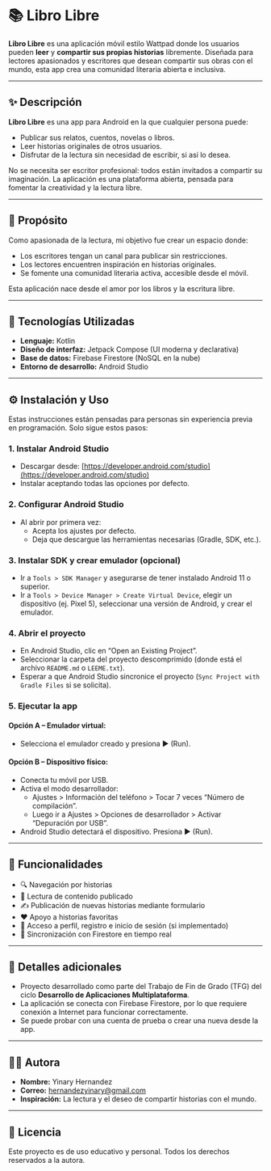 # 📚 Libro Libre

**Libro Libre** es una aplicación móvil estilo Wattpad donde los usuarios pueden **leer** y **compartir sus propias historias** libremente. Diseñada para lectores apasionados y escritores que desean compartir sus obras con el mundo, esta app crea una comunidad literaria abierta e inclusiva.

---

## ✨ Descripción

**Libro Libre** es una app para Android en la que cualquier persona puede:
- Publicar sus relatos, cuentos, novelas o libros.
- Leer historias originales de otros usuarios.
- Disfrutar de la lectura sin necesidad de escribir, si así lo desea.

No se necesita ser escritor profesional: todos están invitados a compartir su imaginación. La aplicación es una plataforma abierta, pensada para fomentar la creatividad y la lectura libre.

---

## 🎯 Propósito

Como apasionada de la lectura, mi objetivo fue crear un espacio donde:
- Los escritores tengan un canal para publicar sin restricciones.
- Los lectores encuentren inspiración en historias originales.
- Se fomente una comunidad literaria activa, accesible desde el móvil.

Esta aplicación nace desde el amor por los libros y la escritura libre.

---

## 🧪 Tecnologías Utilizadas

- **Lenguaje:** Kotlin  
- **Diseño de interfaz:** Jetpack Compose (UI moderna y declarativa)  
- **Base de datos:** Firebase Firestore (NoSQL en la nube)  
- **Entorno de desarrollo:** Android Studio

---

## ⚙️ Instalación y Uso

Estas instrucciones están pensadas para personas sin experiencia previa en programación. Solo sigue estos pasos:

### 1. Instalar Android Studio
- Descargar desde: [https://developer.android.com/studio](https://developer.android.com/studio)
- Instalar aceptando todas las opciones por defecto.

### 2. Configurar Android Studio
- Al abrir por primera vez:
  - Acepta los ajustes por defecto.
  - Deja que descargue las herramientas necesarias (Gradle, SDK, etc.).

### 3. Instalar SDK y crear emulador (opcional)
- Ir a `Tools > SDK Manager` y asegurarse de tener instalado Android 11 o superior.
- Ir a `Tools > Device Manager > Create Virtual Device`, elegir un dispositivo (ej. Pixel 5), seleccionar una versión de Android, y crear el emulador.

### 4. Abrir el proyecto
- En Android Studio, clic en “Open an Existing Project”.
- Seleccionar la carpeta del proyecto descomprimido (donde está el archivo `README.md` o `LEEME.txt`).
- Esperar a que Android Studio sincronice el proyecto (`Sync Project with Gradle Files` si se solicita).

### 5. Ejecutar la app

#### Opción A – Emulador virtual:
- Selecciona el emulador creado y presiona ▶ (Run).

#### Opción B – Dispositivo físico:
- Conecta tu móvil por USB.
- Activa el modo desarrollador:
  - Ajustes > Información del teléfono > Tocar 7 veces “Número de compilación”.
  - Luego ir a Ajustes > Opciones de desarrollador > Activar “Depuración por USB”.
- Android Studio detectará el dispositivo. Presiona ▶ (Run).

---

## 📲 Funcionalidades

- 🔍 Navegación por historias
- 📖 Lectura de contenido publicado
- ✍️ Publicación de nuevas historias mediante formulario
- ❤️ Apoyo a historias favoritas
- 👤 Acceso a perfil, registro e inicio de sesión (si implementado)
- 🔄 Sincronización con Firestore en tiempo real

---

## 📝 Detalles adicionales

- Proyecto desarrollado como parte del Trabajo de Fin de Grado (TFG) del ciclo **Desarrollo de Aplicaciones Multiplataforma**.
- La aplicación se conecta con Firebase Firestore, por lo que requiere conexión a Internet para funcionar correctamente.
- Se puede probar con una cuenta de prueba o crear una nueva desde la app.

---

## 👩‍💻 Autora

- **Nombre:** Yinary Hernandez  
- **Correo:** hernandezyinary@gmail.com  
- **Inspiración:** La lectura y el deseo de compartir historias con el mundo.

---

## 🧾 Licencia

Este proyecto es de uso educativo y personal. Todos los derechos reservados a la autora.
